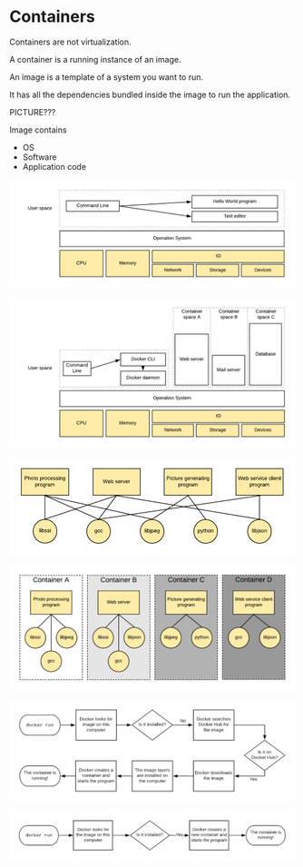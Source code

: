 # Containers

Containers are not virtualization.

A container is a running instance of an image.

An image is a template of a system you want to run.

It has all the dependencies bundled inside the image to run the application.

PICTURE???

Image contains

* OS
* Software
* Application code



![Basic computer stack](.gitbook/assets/basic-computer-stack.png)

![Docker stack](.gitbook/assets/docker-stack.png)

![Dependencies and relationships](.gitbook/assets/dependencies-and-relationships.png)

![Dependencies and relationships in docker images](.gitbook/assets/dockerized-dependencies.png)

![Docker run command with a new image](.gitbook/assets/docker-run-command-for-new-image.png)

![Docker run command with an existing image](.gitbook/assets/docker-run-command-for-existing-image.png)

